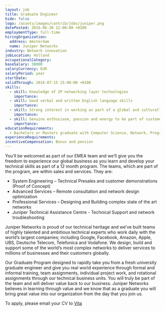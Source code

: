 ```yaml
---
layout: job
title: Graduate Engineer
hide: false
logo: /assets/images/contrib/jobs/juniper.png
datePosted: 2016-06-30 12:00:00 +0100
employmentType: full-time
hiringOrganization:
  address: Amsterdam
  name: Juniper Networks
industry: Network innovation
jobLocation: Holland
occupationalCategory:
baseSalary: 38000
salaryCurrency: EUR
salaryPeriod: year
startDate:
validThrough: 2016-07-15 15:00:00 +0100
skills:
  - skill: Knowledge of IP networking layer technologies
    importance:
  - skill: Good verbal and written English language skills
    importance:
  - skill: Strong interest in working as part of a global and culturally diverse team
    importance:
  - skill: Genuine enthusiasm, passion and energy to be part of customer oriented team
    importance:
educationRequirements:
  - Bachelors or Masters graduate with Computer Science, Network, Programming or Engineering IT degree
experienceRequirements:
incentiveCompensation: Bonus and pension
---
```

You’ll be welcomed as part of our EMEA team and we’ll give you the freedom to experience our global business as you learn and develop your technical skills as part of a 12 month program. The teams, which are part of the program, are within sales and services. They are:

* System Engineering – Technical Presales and customer demonstrations (Proof of Concept)
* Advanced Services – Remote consultation and network design optimization
* Professional Services – Designing and Building complex state of the art networks
* Juniper Technical Assistance Centre - Technical Support and network troubleshooting

Juniper Networks is proud of our technical heritage and we’ve built teams of highly talented and ambitious technical experts who work daily with the world’s largest companies; including Google, Facebook, Amazon, Apple, UBS, Deutsche Telecom, Telefonica and Vodafone. We design, build and support some of the world’s most complex networks to deliver services to millions of businesses and their customers globally.

Our Graduate Program designed to rapidly take you from a fresh university graduate engineer and give you real world experience through formal and informal training, team assignments, individual project work, and rotational assignments through our technical business units. You will truly be part of the team and will deliver value back to our business. Juniper Networks believes in learning through value and we know that as a graduate you will bring great value into our organization from the day that you join us.

To apply, please email your CV to [Vita](mailto:vsh@futureboardconsulting.com)
